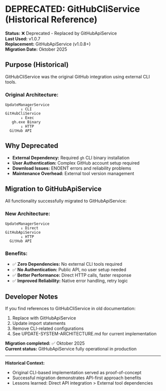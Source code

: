 # DEPRECATED: GitHubCliService (Historical Reference)

**Status:** ❌ Deprecated - Replaced by GitHubApiService  
**Last Used:** v1.0.7  
**Replacement:** GitHubApiService (v1.0.8+)  
**Migration Date:** Oktober 2025

## Purpose (Historical)
GitHubCliService was the original GitHub integration using external CLI tools.

### Original Architecture:
```
UpdateManagerService
       ↓ CLI
GitHubCliService  
       ↓ Exec
   gh.exe Binary
       ↓ HTTP  
  GitHub API
```

## Why Deprecated
- **External Dependency:** Required `gh` CLI binary installation
- **User Authentication:** Complex GitHub account setup required
- **Download Issues:** ENOENT errors and reliability problems
- **Maintenance Overhead:** External tool version management

## Migration to GitHubApiService
All functionality successfully migrated to GitHubApiService:

### New Architecture:
```
UpdateManagerService
       ↓ Direct
GitHubApiService
       ↓ HTTP
  GitHub API
```

### Benefits:
- ✅ **Zero Dependencies:** No external CLI tools required
- ✅ **No Authentication:** Public API, no user setup needed  
- ✅ **Better Performance:** Direct HTTP calls, faster response
- ✅ **Improved Reliability:** Native error handling, retry logic

## Developer Notes
If you find references to GitHubCliService in old documentation:
1. Replace with GitHubApiService
2. Update import statements
3. Remove CLI-related configurations
4. See UPDATE-SYSTEM-ARCHITECTURE.md for current implementation

**Migration completed:** ✅ Oktober 2025  
**Current status:** GitHubApiService fully operational in production

---

**Historical Context:**
- Original CLI-based implementation served as proof-of-concept
- Successful migration demonstrates API-first approach benefits
- Lessons learned: Direct API integration > External tool dependencies